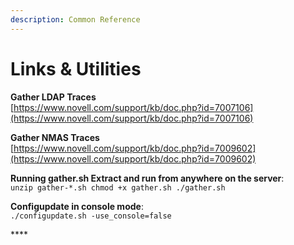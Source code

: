```yaml
---
description: Common Reference
---
```


# Links & Utilities

**Gather LDAP Traces**   
[https://www.novell.com/support/kb/doc.php?id=7007106](https://www.novell.com/support/kb/doc.php?id=7007106) 

**Gather NMAS Traces**   
[https://www.novell.com/support/kb/doc.php?id=7009602](https://www.novell.com/support/kb/doc.php?id=7009602)

**Running gather.sh Extract and run from anywhere on the server**:   
`unzip gather-*.sh chmod +x gather.sh ./gather.sh`

**Configupdate in console mode**:   
`./configupdate.sh -use_console=false`

\*\*\*\*



